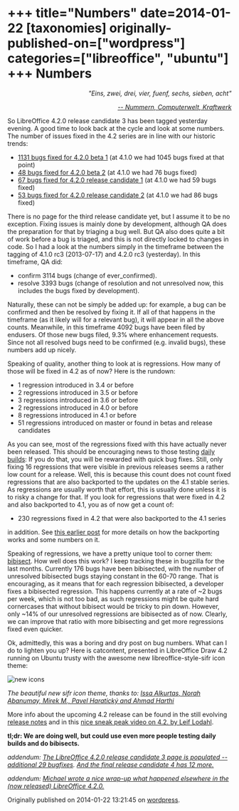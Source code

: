 +++
title="Numbers"
date=2014-01-22
[taxonomies]
originally-published-on=["wordpress"]
categories=["libreoffice", "ubuntu"]
+++
Numbers
=======

<p style="text-align:right;"><em>"Eins, zwei, drei, vier, fuenf, sechs, sieben, acht"</em></p>
<p style="text-align:right;"><em><a href="https://www.youtube.com/watch?v=4vhNRl9N9R4">-- Nummern, Computerwelt, Kraftwerk</a></em></p>

<p style="text-align:left;">So LibreOffice 4.2.0 release candidate 3 has been tagged yesterday evening. A good time to look back at the cycle and look at some numbers. The number of issues fixed in the 4.2 series are in line with our historic trends:</p>

<ul>
	<li><a href="https://wiki.documentfoundation.org/Releases/4.2.0/Beta1">1131 bugs fixed for 4.2.0 beta 1</a> (at 4.1.0 we had 1045 bugs fixed at that point)</li>
	<li><a href="https://wiki.documentfoundation.org/Releases/4.2.0/Beta2">48 bugs fixed for 4.2.0 beta 2</a> (at 4.1.0 we had 76 bugs fixed)</li>
	<li><a href="https://wiki.documentfoundation.org/Releases/4.2.0/RC1">67 bugs fixed for 4.2.0 release candidate 1</a> (at 4.1.0 we had 59 bugs fixed)</li>
	<li><a href="https://wiki.documentfoundation.org/Releases/4.2.0/RC2">53 bugs fixed for 4.2.0 release candidate 2</a> (at 4.1.0 we had 86 bugs fixed)</li>
</ul>
There is no page for the third release candidate yet, but I assume it to be no exception. Fixing issues is mainly done by development, although QA does the preparation for that by triaging a bug well. But QA also does quite a bit of work before a bug is triaged, and this is not directly locked to changes in code. So I had a look at the numbers simply in the timeframe between the tagging of 4.1.0 rc3 (2013-07-17) and 4.2.0 rc3 (yesterday). In this timeframe, QA did:
<ul>
	<li>confirm 3114 bugs (change of ever_confirmed).</li>
	<li>resolve 3393 bugs (change of resolution and not unresolved now, this includes the bugs fixed by development).</li>
</ul>
Naturally, these can not be simply be added up: for example, a bug can be confirmed and then be resolved by fixing it. If all of that happens in the timeframe (as it likely will for a relevant bug), it will appear in all the above counts. Meanwhile, in this timeframe 4092 bugs have been filed by endusers. Of those new bugs filed, 9.3% where enhancement requests. Since not all resolved bugs need to be confirmed (e.g. invalid bugs), these numbers add up nicely.

Speaking of quality, another thing to look at is regressions. How many of those will be fixed in 4.2 as of now? Here is the rundown:
<ul>
	<li>1 regression introduced in 3.4 or before</li>
	<li>2 regressions introduced in 3.5 or before</li>
	<li>3 regressions introduced in 3.6 or before</li>
	<li>2 regressions introduced in 4.0 or before</li>
	<li>8 regressions introduced in 4.1 or before</li>
	<li>51 regressions introduced on master or found in betas and release candidates</li>
</ul>
As you can see, most of the regressions fixed with this have actually never been released. This should be encouraging news to those testing <a href="http://dev-builds.libreoffice.org/daily/">daily builds</a>: If you do that, you will be rewarded with quick bug fixes. Still, only fixing 16 regressions that were visible in previous releases seems a rather low count for a release. Well, this is because this count does not count fixed regressions that are also backported to the updates on the 4.1 stable series. As regressions are usually worth that effort, this is usually done unless it is to risky a change for that. If you look for regressions that were fixed in 4.2 and also backported to 4.1, you as of now get a count of:
<ul>
	<li>230 regressions fixed in 4.2 that were also backported to the 4.1 series</li>
</ul>
in addition. See <a href="http://skyfromme.wordpress.com/2013/07/23/libreoffice-3-6-7-on-ubuntu-547-bug-fixes-and-zero-known-well-triaged-regressions-against-version-3-6-0-on-release/">this earlier post</a> for more details on how the backporting works and some numbers on it.

Speaking of regressions, we have a pretty unique tool to corner them: <a href="https://wiki.documentfoundation.org/Bibisect">bibisect</a>. How well does this work? I keep tracking these in bugzilla for the last months. Currently 176 bugs have been bibisected, with the number of unresolved bibisected bugs staying constant in the 60-70 range. That is encouraging, as it means that for each regression bibisected, a developer fixes a bibisected regression. This happens currently at a rate of ~2 bugs per week, which is not too bad, as such regressions might be quite hard cornercases that without bibisect would be tricky to pin down. However, only ~14% of our unresolved regressions are bibisected as of now. Clearly, we can improve that ratio with more bibisecting and get more regressions fixed even quicker.

Ok, admittedly, this was a boring and dry post on bug numbers. What can I do to lighten you up? Here is catcontent, presented in LibreOffice Draw 4.2 running on Ubuntu trusty with the awesome new libreoffice-style-sifr icon theme:

![new icons](/img/wp/2014/01/cat.png)

*The beautiful new sifr icon theme, thanks to: <a href="https://wiki.documentfoundation.org/ReleaseNotes/4.2#Flat_icons_.28Sifr.29">Issa Alkurtas, Norah Abanumay, Mirek M., Pavel Haratický and Ahmad Harthi</a>*

More info about the upcoming 4.2 release can be found in the still evolving <a href="https://wiki.documentfoundation.org/ReleaseNotes/4.2">release notes</a> and in this <a href="https://www.youtube.com/watch?v=oqo2MIA5eQk">nice sneak peak video on 4.2. by Leif Lodahl</a>.

<strong>tl;dr: We are doing well, but could use even more people testing daily builds and do bibisects.</strong>

<em>addendum: <a href="https://wiki.documentfoundation.org/Releases/4.2.0/RC3">The LibreOffice 4.2.0 release candidate 3 page is populated -- additional 29 bugfixes</a>. <a href="https://wiki.documentfoundation.org/Releases/4.2.0/RC4">And the final release candidate 4 has 12 more.</a>
</em>

<em>addendum: <a href="https://people.gnome.org/~michael/blog/2014-01-30-under-the-hood.html">Michael wrote a nice wrap-up what happened elsewhere in the (now released) LibreOffice 4.2.0.</a></em>

Originally published on 2014-01-22 13:21:45 on [wordpress](https://skyfromme.wordpress.com/2014/01/22/numbers/).
